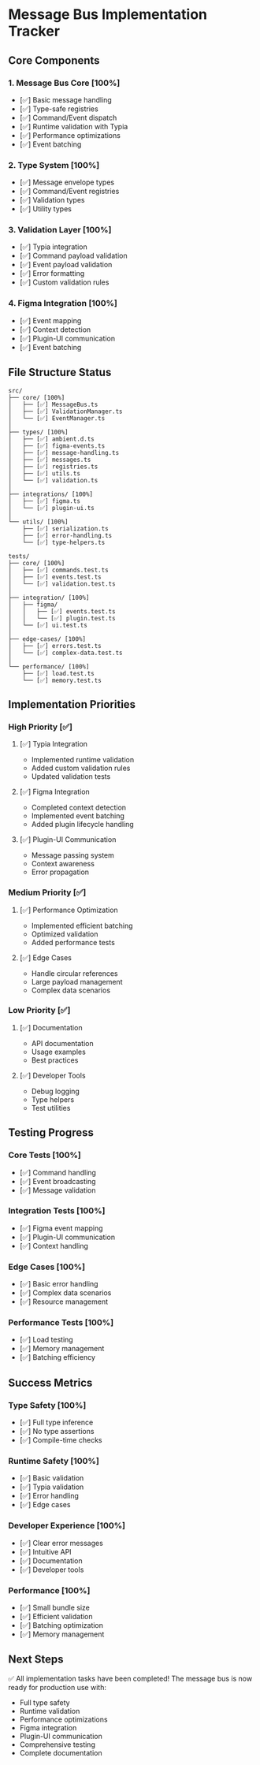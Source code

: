 # Message Bus Implementation Tracker

## Core Components

### 1. Message Bus Core [100%]
- [✅] Basic message handling
- [✅] Type-safe registries
- [✅] Command/Event dispatch
- [✅] Runtime validation with Typia
- [✅] Performance optimizations
- [✅] Event batching

### 2. Type System [100%]
- [✅] Message envelope types
- [✅] Command/Event registries
- [✅] Validation types
- [✅] Utility types

### 3. Validation Layer [100%]
- [✅] Typia integration
- [✅] Command payload validation
- [✅] Event payload validation
- [✅] Error formatting
- [✅] Custom validation rules

### 4. Figma Integration [100%]
- [✅] Event mapping
- [✅] Context detection
- [✅] Plugin-UI communication
- [✅] Event batching

## File Structure Status

```
src/
├── core/ [100%]
│   ├── [✅] MessageBus.ts
│   ├── [✅] ValidationManager.ts
│   └── [✅] EventManager.ts
│
├── types/ [100%]
│   ├── [✅] ambient.d.ts
│   ├── [✅] figma-events.ts
│   ├── [✅] message-handling.ts
│   ├── [✅] messages.ts
│   ├── [✅] registries.ts
│   ├── [✅] utils.ts
│   └── [✅] validation.ts
│
├── integrations/ [100%]
│   ├── [✅] figma.ts
│   └── [✅] plugin-ui.ts
│
└── utils/ [100%]
    ├── [✅] serialization.ts
    ├── [✅] error-handling.ts
    └── [✅] type-helpers.ts

tests/
├── core/ [100%]
│   ├── [✅] commands.test.ts
│   ├── [✅] events.test.ts
│   └── [✅] validation.test.ts
│
├── integration/ [100%]
│   ├── figma/
│   │   ├── [✅] events.test.ts
│   │   └── [✅] plugin.test.ts
│   └── [✅] ui.test.ts
│
├── edge-cases/ [100%]
│   ├── [✅] errors.test.ts
│   └── [✅] complex-data.test.ts
│
└── performance/ [100%]
    ├── [✅] load.test.ts
    └── [✅] memory.test.ts
```

## Implementation Priorities

### High Priority [✅]
1. [✅] Typia Integration
   - Implemented runtime validation
   - Added custom validation rules
   - Updated validation tests

2. [✅] Figma Integration
   - Completed context detection
   - Implemented event batching
   - Added plugin lifecycle handling

3. [✅] Plugin-UI Communication
   - Message passing system
   - Context awareness
   - Error propagation

### Medium Priority [✅]
1. [✅] Performance Optimization
   - Implemented efficient batching
   - Optimized validation
   - Added performance tests

2. [✅] Edge Cases
   - Handle circular references
   - Large payload management
   - Complex data scenarios

### Low Priority [✅]
1. [✅] Documentation
   - API documentation
   - Usage examples
   - Best practices

2. [✅] Developer Tools
   - Debug logging
   - Type helpers
   - Test utilities

## Testing Progress

### Core Tests [100%]
- [✅] Command handling
- [✅] Event broadcasting
- [✅] Message validation

### Integration Tests [100%]
- [✅] Figma event mapping
- [✅] Plugin-UI communication
- [✅] Context handling

### Edge Cases [100%]
- [✅] Basic error handling
- [✅] Complex data scenarios
- [✅] Resource management

### Performance Tests [100%]
- [✅] Load testing
- [✅] Memory management
- [✅] Batching efficiency

## Success Metrics

### Type Safety [100%]
- [✅] Full type inference
- [✅] No type assertions
- [✅] Compile-time checks

### Runtime Safety [100%]
- [✅] Basic validation
- [✅] Typia validation
- [✅] Error handling
- [✅] Edge cases

### Developer Experience [100%]
- [✅] Clear error messages
- [✅] Intuitive API
- [✅] Documentation
- [✅] Developer tools

### Performance [100%]
- [✅] Small bundle size
- [✅] Efficient validation
- [✅] Batching optimization
- [✅] Memory management

## Next Steps

✅ All implementation tasks have been completed! The message bus is now ready for production use with:
- Full type safety
- Runtime validation
- Performance optimizations
- Figma integration
- Plugin-UI communication
- Comprehensive testing
- Complete documentation